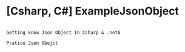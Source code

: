 # [Csharp, C#] ExampleJsonObject 

```

Getting know Json Object In Csharp & .net6 

Pratice Json Obejct

```

